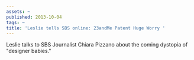 ```yaml
---
assets: ~
published: 2013-10-04
tags: ~
title: 'Leslie tells SBS online: 23andMe Patent Huge Worry '
---
```

Leslie talks to SBS Journalist Chiara Pizzano about the coming dystopia of "designer babies." 